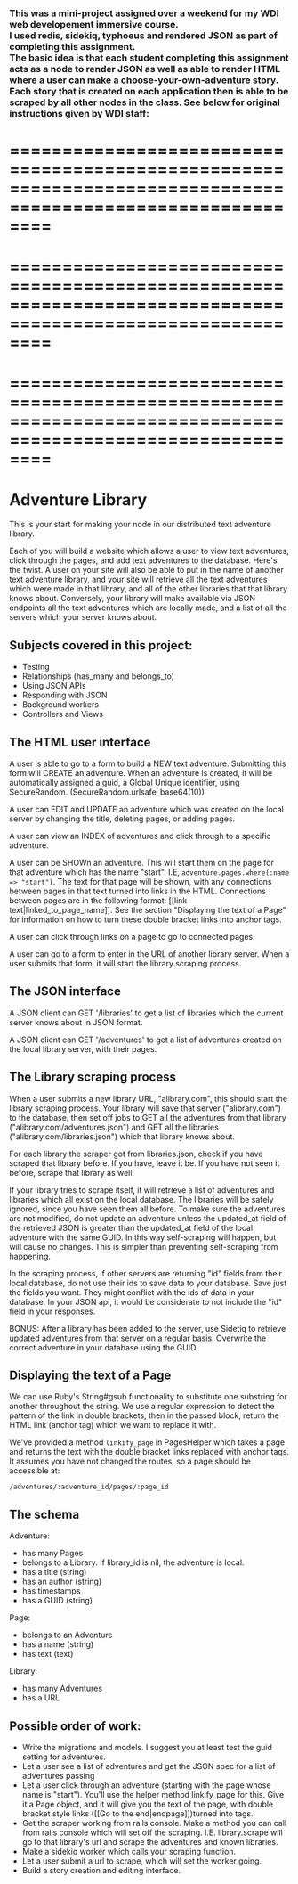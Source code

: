 <h3>This was a mini-project assigned over a weekend for my WDI web developement immersive course. <br>
I used redis, sidekiq, typhoeus and rendered JSON as part of completing this assignment. <br>
The basic idea is that each student completing this assignment acts as a node to render JSON as well as able to render
HTML where a user can make a choose-your-own-adventure story. Each story that is created on each application then is able
to be scraped by all other nodes in the class. See below for original instructions given by WDI staff:</h4>

============================================================================================================
============================================================================================================
============================================================================================================
============================================================================================================
============================================================================================================
============================================================================================================




# Adventure Library

This is your start for making your node in our distributed text adventure library.

Each of you will build a website which allows a user to view text adventures, click through the pages, and add text adventures to the database.  Here's the twist.  A user on your site will also be able to put in the name of another text adventure library, and your site will retrieve all the text adventures which were made in that library, and all of the other libraries that that library knows about.  Conversely, your library will make available via JSON endpoints all the text adventures which are locally made, and a list of all the servers which your server knows about.

## Subjects covered in this project:

* Testing
* Relationships (has_many and belongs_to)
* Using JSON APIs
* Responding with JSON
* Background workers
* Controllers and Views

## The HTML user interface

A user is able to go to a form to build a NEW text adventure.  Submitting this form will CREATE an adventure.  When an adventure is created, it will be automatically assigned a guid, a Global Unique identifier, using SecureRandom. (SecureRandom.urlsafe_base64(10))

A user can EDIT and UPDATE an adventure which was created on the local server by changing the title, deleting pages, or adding pages.

A user can view an INDEX of adventures and click through to a specific adventure.

A user can be SHOWn an adventure.  This will start them on the page for that adventure which has the name "start".  I.E, `adventure.pages.where(:name => "start")`.  The text for that page will be shown, with any connections between pages in that text turned into links in the HTML.  Connections between pages are in the following format: [[link text|linked_to_page_name]].  See the section "Displaying the text of a Page" for information on how to turn these double bracket links into anchor tags.

A user can click through links on a page to go to connected pages.

A user can go to a form to enter in the URL of another library server.  When a user submits that form, it will start the library scraping process.

## The JSON interface

A JSON client can GET '/libraries' to get a list of libraries which the current server knows about in JSON format.

A JSON client can GET '/adventures' to get a list of adventures created on the local library server, with their pages.

## The Library scraping process

When a user submits a new library URL, "alibrary.com", this should start the library scraping process.  Your library will save that server ("alibrary.com") to the database, then set off jobs to GET all the adventures from that library ("alibrary.com/adventures.json") and GET all the libraries ("alibrary.com/libraries.json") which that library knows about.

For each library the scraper got from libraries.json, check if you have scraped that library before.  If you have, leave it be.  If you have not seen it before, scrape that library as well.

If your library tries to scrape itself, it will retrieve a list of adventures and libraries which all exist on the local database.  The libraries will be safely ignored, since you have seen them all before.  To make sure the adventures are not modified, do not update an adventure unless the updated_at field of the retrieved JSON is greater than the updated_at field of the local adventure with the same GUID.  In this way self-scraping will happen, but will cause no changes.  This is simpler than preventing self-scraping from happening.

In the scraping process, if other servers are returning "id" fields from their local database, do not use their ids to save data to your database.  Save just the fields you want.  They might conflict with the ids of data in your database.  In your JSON api, it would be considerate to not include the "id" field in your responses. 

BONUS: After a library has been added to the server, use Sidetiq to retrieve updated adventures from that server on a regular basis.  Overwrite the correct adventure in your database using the GUID.

## Displaying the text of a Page

We can use Ruby's String#gsub functionality to substitute one substring for another throughout the string.  We use a regular expression to detect the pattern of the link in double brackets, then in the passed block, return the HTML link (anchor tag) which we want to replace it with.

We've provided a method `linkify_page` in PagesHelper which takes a page and returns the text with the double bracket links replaced with anchor tags.  It assumes you have not changed the routes, so a page should be accessible at:

`/adventures/:adventure_id/pages/:page_id`

## The schema

Adventure:
  *  has many Pages
  *  belongs to a Library.  If library_id is nil, the adventure is local.
  *  has a title (string)
  *  has an author (string)
  *  has timestamps
  *  has a GUID (string)

Page:
  * belongs to an Adventure
  * has a name (string)
  * has text (text)

Library:
  * has many Adventures
  * has a URL

## Possible order of work:

* Write the migrations and models.  I suggest you at least test the guid setting for adventures.
* Let a user see a list of adventures and get the JSON spec for a list of adventures passing
* Let a user click through an adventure (starting with the page whose name is "start").  You'll use the helper method linkify_page for this.  Give it a Page object, and it will give you the text of the page, with double bracket style links ([[Go to the end|endpage]])turned into <a> tags.
* Get the scraper working from rails console.  Make a method you can call from rails console which will set off the scraping.  I.E. library.scrape will go to that library's url and scrape the adventures and known libraries.
* Make a sidekiq worker which calls your scraping function.
* Let a user submit a url to scrape, which will set the worker going.
* Build a story creation and editing interface.


